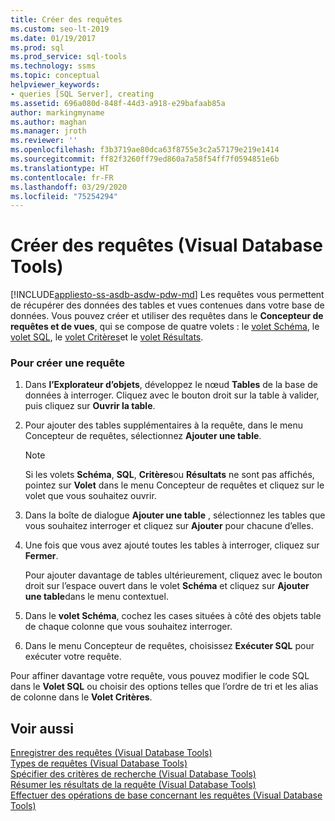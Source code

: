 ```yaml
---
title: Créer des requêtes
ms.custom: seo-lt-2019
ms.date: 01/19/2017
ms.prod: sql
ms.prod_service: sql-tools
ms.technology: ssms
ms.topic: conceptual
helpviewer_keywords:
- queries [SQL Server], creating
ms.assetid: 696a080d-848f-44d3-a918-e29bafaab85a
author: markingmyname
ms.author: maghan
ms.manager: jroth
ms.reviewer: ''
ms.openlocfilehash: f3b3719ae80dca63f8755e3c2a57179e219e1414
ms.sourcegitcommit: ff82f3260ff79ed860a7a58f54ff7f0594851e6b
ms.translationtype: HT
ms.contentlocale: fr-FR
ms.lasthandoff: 03/29/2020
ms.locfileid: "75254294"
---
```

# <a name="create-queries-visual-database-tools"></a>Créer des requêtes (Visual Database Tools)
[!INCLUDE[appliesto-ss-asdb-asdw-pdw-md](../../includes/appliesto-ss-asdb-asdw-pdw-md.md)]
Les requêtes vous permettent de récupérer des données des tables et vues contenues dans votre base de données. Vous pouvez créer et utiliser des requêtes dans le **Concepteur de requêtes et de vues**, qui se compose de quatre volets : le [volet Schéma](../../ssms/visual-db-tools/diagram-pane-visual-database-tools.md), le [volet SQL](../../ssms/visual-db-tools/sql-pane-visual-database-tools.md), le [volet Critères](../../ssms/visual-db-tools/criteria-pane-visual-database-tools.md)et le [volet Résultats](../../ssms/visual-db-tools/results-pane-visual-database-tools.md).  
  
### <a name="to-create-a-new-query"></a>Pour créer une requête  
  
1.  Dans **l’Explorateur d’objets**, développez le nœud **Tables** de la base de données à interroger. Cliquez avec le bouton droit sur la table à valider, puis cliquez sur **Ouvrir la table**.  
  
2.  Pour ajouter des tables supplémentaires à la requête, dans le menu Concepteur de requêtes, sélectionnez **Ajouter une table**.  
  
    > [!NOTE]  
    > Si les volets **Schéma**, **SQL**, **Critères**ou **Résultats** ne sont pas affichés, pointez sur **Volet** dans le menu Concepteur de requêtes et cliquez sur le volet que vous souhaitez ouvrir.  
  
3.  Dans la boîte de dialogue **Ajouter une table** , sélectionnez les tables que vous souhaitez interroger et cliquez sur **Ajouter** pour chacune d’elles.  
  
4.  Une fois que vous avez ajouté toutes les tables à interroger, cliquez sur **Fermer**.  
  
    Pour ajouter davantage de tables ultérieurement, cliquez avec le bouton droit sur l’espace ouvert dans le volet **Schéma** et cliquez sur **Ajouter une table**dans le menu contextuel.  
  
5.  Dans le **volet Schéma**, cochez les cases situées à côté des objets table de chaque colonne que vous souhaitez interroger.  
  
6.  Dans le menu Concepteur de requêtes, choisissez **Exécuter SQL** pour exécuter votre requête.  
  
Pour affiner davantage votre requête, vous pouvez modifier le code SQL dans le **Volet SQL** ou choisir des options telles que l’ordre de tri et les alias de colonne dans le **Volet Critères**.  
  
## <a name="see-also"></a>Voir aussi  
[Enregistrer des requêtes &#40;Visual Database Tools&#41;](../../ssms/visual-db-tools/save-queries-visual-database-tools.md)  
[Types de requêtes &#40;Visual Database Tools&#41;](../../ssms/visual-db-tools/types-of-queries-visual-database-tools.md)  
[Spécifier des critères de recherche &#40;Visual Database Tools&#41;](../../ssms/visual-db-tools/specify-search-criteria-visual-database-tools.md)  
[Résumer les résultats de la requête &#40;Visual Database Tools&#41;](../../ssms/visual-db-tools/summarize-query-results-visual-database-tools.md)  
[Effectuer des opérations de base concernant les requêtes &#40;Visual Database Tools&#41;](../../ssms/visual-db-tools/perform-basic-operations-with-queries-visual-database-tools.md)  
  
